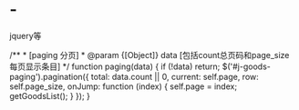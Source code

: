 # -
jquery等
<div class="pagination" id="j-goods-paging"></div> 
 /**
 * [paging 分页]
 * @param  {[Object]} data [包括count总页码和page_size每页显示条目]
 */
function paging(data) {
    if (!data) return;
    $('#j-goods-paging').pagination({
        total: data.count || 0,
        current: self.page,
        row: self.page_size,
        onJump: function (index) {
            self.page = index;
            getGoodsList();
        }
    });
}
